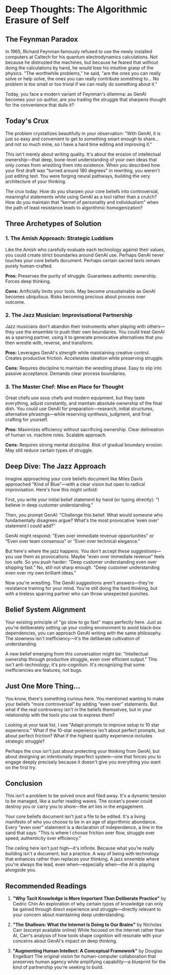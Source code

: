 # Deep Thoughts: The Algorithmic Erasure of Self

## The Feynman Paradox

In 1965, Richard Feynman famously refused to use the newly installed computers at Caltech for his quantum electrodynamics calculations. Not because he distrusted the machines, but because he feared that without doing the calculations by hand, he would lose his intuitive grasp of the physics. "The worthwhile problems," he said, "are the ones you can really solve or help solve, the ones you can really contribute something to... No problem is too small or too trivial if we can really do something about it."

Today, you face a modern variant of Feynman's dilemma: as GenAI becomes your co-author, are you trading the struggle that sharpens thought for the convenience that dulls it?

## Today's Crux

The problem crystallizes beautifully in your observation: "With GenAI, it is just so easy and convenient to get to something smart enough to share... and not so much mine, so I have a hard time editing and improving it."

This isn't merely about writing quality. It's about the erosion of intellectual ownership—that deep, bone-level understanding of your own ideas that only comes from wrestling them into existence. When you described how your first draft was "turned around 180 degrees" in rewriting, you weren't just editing text. You were forging neural pathways, building the very architecture of your thinking.

The crux today: How do you sharpen your core beliefs into controversial, meaningful statements while using GenAI as a tool rather than a crutch? How do you maintain that "kernel of personality and individualism" when the path of least resistance leads to algorithmic homogenization?

## Three Archetypes of Solution

### 1. The Amish Approach: Strategic Luddism
Like the Amish who carefully evaluate each technology against their values, you could create strict boundaries around GenAI use. Perhaps GenAI never touches your core beliefs document. Perhaps certain sacred texts remain purely human-crafted.

**Pros:** Preserves the purity of struggle. Guarantees authentic ownership. Forces deep thinking.

**Cons:** Artificially limits your tools. May become unsustainable as GenAI becomes ubiquitous. Risks becoming precious about process over outcome.

### 2. The Jazz Musician: Improvisational Partnership
Jazz musicians don't abandon their instruments when playing with others—they use the ensemble to push their own boundaries. You could treat GenAI as a sparring partner, using it to generate provocative alternatives that you then wrestle with, reverse, and transform.

**Pros:** Leverages GenAI's strength while maintaining creative control. Creates productive friction. Accelerates ideation while preserving struggle.

**Cons:** Requires discipline to maintain the wrestling phase. Easy to slip into passive acceptance. Demands clear process boundaries.

### 3. The Master Chef: Mise en Place for Thought
Great chefs use sous chefs and modern equipment, but they taste everything, adjust constantly, and maintain absolute ownership of the final dish. You could use GenAI for preparation—research, initial structures, alternative phrasings—while reserving synthesis, judgment, and final crafting for yourself.

**Pros:** Maximizes efficiency without sacrificing ownership. Clear delineation of human vs. machine roles. Scalable approach.

**Cons:** Requires strong mental discipline. Risk of gradual boundary erosion. May still reduce certain types of struggle.

## Deep Dive: The Jazz Approach

Imagine approaching your core beliefs document like Miles Davis approached "Kind of Blue"—with a clear vision but open to radical improvisation. Here's how this might unfold:

First, you write your initial belief statement by hand (or typing directly): "I believe in deep customer understanding."

Then, you prompt GenAI: "Challenge this belief. What would someone who fundamentally disagrees argue? What's the most provocative 'even over' statement I could add?"

GenAI might respond: "Even over immediate revenue opportunities" or "Even over team consensus" or "Even over technical elegance."

But here's where the jazz happens. You don't accept these suggestions—you use them as provocations. Maybe "even over immediate revenue" feels too safe. So you push harder: "Deep customer understanding even over shipping fast." No, still not sharp enough. "Deep customer understanding even over my own brilliant ideas."

Now you're wrestling. The GenAI suggestions aren't answers—they're resistance training for your mind. You're still doing the hard thinking, but with a tireless sparring partner who can throw unexpected punches.

## Belief System Alignment

Your existing principle of "go slow to go fast" maps perfectly here. Just as you're deliberately setting up your coding environment to avoid black-box dependencies, you can approach GenAI writing with the same philosophy. The slowness isn't inefficiency—it's the deliberate cultivation of understanding.

A new belief emerging from this conversation might be: "Intellectual ownership through productive struggle, even over efficient output." This isn't anti-technology; it's pro-cognition. It's recognizing that some inefficiencies are features, not bugs.

## Just One More Thing...

You know, there's something curious here. You mentioned wanting to make your beliefs "more controversial" by adding "even over" statements. But what if the real controversy isn't in the beliefs themselves, but in your relationship with the tools you use to express them?

Looking at your task list, I see "Adapt prompts to improve setup to 10 star experience." What if the 10-star experience isn't about perfect prompts, but about perfect friction? What if the highest quality experience includes strategic struggle?

Perhaps the crux isn't just about protecting your thinking from GenAI, but about designing an intentionally imperfect system—one that forces you to engage deeply precisely because it doesn't give you everything you want on the first try.

## Conclusion

This isn't a problem to be solved once and filed away. It's a dynamic tension to be managed, like a surfer reading waves. The ocean's power could destroy you or carry you to shore—the art lies in the engagement.

Your core beliefs document isn't just a file to be edited. It's a living manifesto of who you choose to be in an age of algorithmic abundance. Every "even over" statement is a declaration of independence, a line in the sand that says: "This is where I choose friction over flow, struggle over speed, authenticity over efficiency."

The ceiling here isn't just high—it's infinite. Because what you're really building isn't a document, but a practice. A way of being with technology that enhances rather than replaces your thinking. A jazz ensemble where you're always the lead, even when—especially when—the AI is playing alongside you.

## Recommended Readings

1. **"Why Tacit Knowledge is More Important Than Deliberate Practice"** by Cedric Chin
   An exploration of why certain types of knowledge can only be gained through direct experience and struggle—directly relevant to your concern about maintaining deep understanding.

2. **"The Shallows: What the Internet Is Doing to Our Brains"** by Nicholas Carr (excerpt available online)
   While focused on the internet rather than AI, Carr's analysis of how tools shape cognition will resonate with your concerns about GenAI's impact on deep thinking.

3. **"Augmenting Human Intellect: A Conceptual Framework"** by Douglas Engelbart
   The original vision for human-computer collaboration that preserves human agency while amplifying capability—a blueprint for the kind of partnership you're seeking to build.